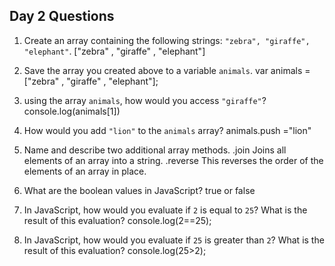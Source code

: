 ## Day 2 Questions

1. Create an array containing the following strings: `"zebra", "giraffe", "elephant"`.
    ["zebra" , "giraffe" , "elephant"]

1. Save the array you created above to a variable `animals`.
    var animals = ["zebra" , "giraffe" , "elephant"];

1. using the array `animals`, how would you access `"giraffe"`?
    console.log(animals[1])

1. How would you add `"lion"` to the `animals` array?
    animals.push ="lion"

1. Name and describe two additional array methods.
  .join Joins all elements of an array into a string.
  .reverse This reverses the order of the elements of an array in place.

1. What are the boolean values in JavaScript?
  true or false

1. In JavaScript, how would you evaluate if `2` is equal to `25`? What is the result of this evaluation?
    console.log(2==25);

1. In JavaScript, how would you evaluate if `25` is greater than `2`? What is the result of this evaluation?
    console.log(25>2);
